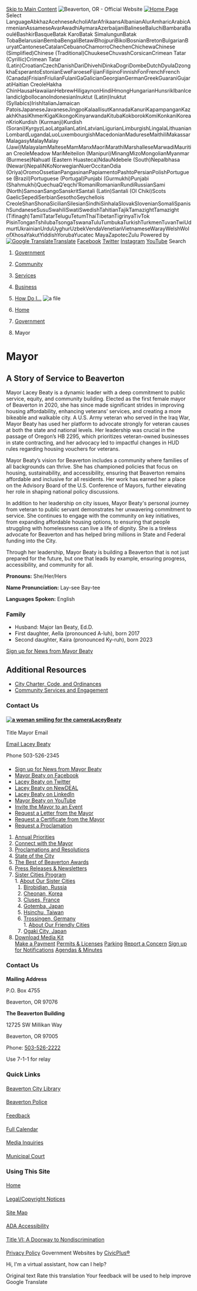   [Skip to Main Content](https://www.beavertonoregon.gov/185/Mayor/)   ![Beaverton, OR - Official Website](images/f37c331bab62ad336d987f8ad9824dd1370c48b4acad4d3393c978772864214e.png)   [![Home Page](images/8de6c92cb9c0e989f1d878fe973f447bbafc281a180c75f533ff2f3ddb31f541.png)](https://www.beavertonoregon.gov/)  Select LanguageAbkhazAcehneseAcholiAfarAfrikaansAlbanianAlurAmharicArabicArmenianAssameseAvarAwadhiAymaraAzerbaijaniBalineseBaluchiBambaraBaouléBashkirBasqueBatak KaroBatak SimalungunBatak TobaBelarusianBembaBengaliBetawiBhojpuriBikolBosnianBretonBulgarianBuryatCantoneseCatalanCebuanoChamorroChechenChichewaChinese (Simplified)Chinese (Traditional)ChuukeseChuvashCorsicanCrimean Tatar (Cyrillic)Crimean Tatar (Latin)CroatianCzechDanishDariDhivehiDinkaDogriDombeDutchDyulaDzongkhaEsperantoEstonianEweFaroeseFijianFilipinoFinnishFonFrenchFrench (Canada)FrisianFriulianFulaniGaGalicianGeorgianGermanGreekGuaraniGujaratiHaitian CreoleHakha ChinHausaHawaiianHebrewHiligaynonHindiHmongHungarianHunsrikIbanIcelandicIgboIlocanoIndonesianInuktut (Latin)Inuktut (Syllabics)IrishItalianJamaican PatoisJapaneseJavaneseJingpoKalaallisutKannadaKanuriKapampanganKazakhKhasiKhmerKigaKikongoKinyarwandaKitubaKokborokKomiKonkaniKoreanKrioKurdish (Kurmanji)Kurdish (Sorani)KyrgyzLaoLatgalianLatinLatvianLigurianLimburgishLingalaLithuanianLombardLugandaLuoLuxembourgishMacedonianMadureseMaithiliMakassarMalagasyMalayMalay (Jawi)MalayalamMalteseMamManxMaoriMarathiMarshalleseMarwadiMauritian CreoleMeadow MariMeiteilon (Manipuri)MinangMizoMongolianMyanmar (Burmese)Nahuatl (Eastern Huasteca)NdauNdebele (South)Nepalbhasa (Newari)NepaliNKoNorwegianNuerOccitanOdia (Oriya)OromoOssetianPangasinanPapiamentoPashtoPersianPolishPortuguese (Brazil)Portuguese (Portugal)Punjabi (Gurmukhi)Punjabi (Shahmukhi)QuechuaQʼeqchiʼRomaniRomanianRundiRussianSami (North)SamoanSangoSanskritSantali (Latin)Santali (Ol Chiki)Scots GaelicSepediSerbianSesothoSeychellois CreoleShanShonaSicilianSilesianSindhiSinhalaSlovakSlovenianSomaliSpanishSundaneseSusuSwahiliSwatiSwedishTahitianTajikTamazightTamazight (Tifinagh)TamilTatarTeluguTetumThaiTibetanTigrinyaTivTok PisinTonganTshilubaTsongaTswanaTuluTumbukaTurkishTurkmenTuvanTwiUdmurtUkrainianUrduUyghurUzbekVendaVenetianVietnameseWarayWelshWolofXhosaYakutYiddishYorubaYucatec MayaZapotecZulu Powered by  [![Google Translate](images/3f3f3a8d0882c4edd13c1755632554f3042dd0f45af91da1e753b94d76c2513f.png)Translate](https://translate.google.com/)   [Facebook](https://www.beavertonoregon.gov/facebook)   [Twitter](https://www.beavertonoregon.gov/twitter)   [Instagram](https://www.beavertonoregon.gov/instagram)   [YouTube](https://www.beavertonoregon.gov/youtube)  Search 

 1.  [Government](https://www.beavertonoregon.gov/27/Government) 
 1.  [Community](https://www.beavertonoregon.gov/31/Community) 
 1.  [Services](https://www.beavertonoregon.gov/101/Services) 
 1.  [Business](https://www.beavertonoregon.gov/35/Business) 
 1.  [How Do I...](https://www.beavertonoregon.gov/9/How-Do-I) 
  ![a file](images/d59a12e03ae5fa74ba38831fc9a52620475e33e0963784cab308f25d1fecc4e4.jpg)  

 1.  [Home](https://www.beavertonoregon.gov/) 
 1.  [Government](https://www.beavertonoregon.gov/27/Government) 
 1. Mayor

# Mayor

#### 

## A Story of Service to Beaverton

Mayor Lacey Beaty is a dynamic leader with a deep commitment to public service, equity, and community building. Elected as the first female mayor of Beaverton in 2020, she has since made significant strides in improving housing affordability, enhancing veterans’ services, and creating a more bikeable and walkable city. A U.S. Army veteran who served in the Iraq War, Mayor Beaty has used her platform to advocate strongly for veteran causes at both the state and national levels. Her leadership was crucial in the passage of Oregon’s HB 2295, which prioritizes veteran-owned businesses in state contracting, and her advocacy led to impactful changes in HUD rules regarding housing vouchers for veterans.

Mayor Beaty’s vision for Beaverton includes a community where families of all backgrounds can thrive. She has championed policies that focus on housing, sustainability, and accessibility, ensuring that Beaverton remains affordable and inclusive for all residents. Her work has earned her a place on the Advisory Board of the U.S. Conference of Mayors, further elevating her role in shaping national policy discussions.

In addition to her leadership on city issues, Mayor Beaty's personal journey from veteran to public servant demonstrates her unwavering commitment to service. She continues to engage with the community on key initiatives, from expanding affordable housing options, to ensuring that people struggling with homelessness can live a life of dignity. She is a tireless advocate for Beaverton and has helped bring millions in State and Federal funding into the City.

Through her leadership, Mayor Beaty is building a Beaverton that is not just prepared for the future, but one that leads by example, ensuring progress, accessibility, and community for all.

 __Pronouns:__ She/Her/Hers

 __Name Pronunciation:__ Lay-see Bay-tee

 __Languages Spoken:__ English

### Family

 * Husband: Major Ian Beaty, Ed.D.
 * First daughter, Aella (pronounced A-luh), born 2017
 * Second daughter, Kaira (pronounced Ky-ruh), born 2023

 [Sign up for News from Mayor Beaty](https://beavertonoregon.us1.list-manage.com/subscribe?u=e41082560be796daeb5d258d5&id=f7ad121046) 

## Additional Resources

 *  [City Charter, Code, and Ordinances](https://www.beavertonoregon.gov/164/City-Charter-City-Code) 
 *  [Community Services and Engagement](https://www.beavertonoregon.gov/207/Community-Services-Engagement) 

### Contact Us

####  [![a woman smiling for the camera](images/b046fd848cf5c43dc0eda686d6d1ac173a10336fde46ed561b44118de1023130.jpg)LaceyBeaty](https://www.beavertonoregon.gov/185/Mayor?contentId=b524e210-be65-4950-89dc-01fb6f0c79d8) 

 Title Mayor Email 

 [Email Lacey Beaty](mailto:lbeaty@beavertonoregon.gov) 

 Phone 503-526-2345 

#### 

 *  [Sign up for News from Mayor Beaty](http://eepurl.com/hv-BkL) 
 *  [Mayor Beaty on Facebook](https://www.facebook.com/MayorLaceyBeaty) 
 *  [Lacey Beaty on Twitter](https://twitter.com/laceybeaty?ref_src=twsrc%5Egoogle%7Ctwcamp%5Eserp%7Ctwgr%5Eauthor) 
 *  [Lacey Beaty on NewDEAL](https://newdealleaders.org/leaders/lacey-beaty/) 
 *  [Lacey Beaty on LinkedIn](https://www.linkedin.com/in/laceybeaty) 
 *  [Mayor Beaty on YouTube](https://www.youtube.com/channel/UCFArn_Nali_1CHmDtNenufQ) 
 *  [Invite the Mayor to an Event](https://beavertonoregon-city.app.transform.civicplus.com/forms/24394) 
 *  [Request a Letter from the Mayor](https://beavertonoregon-city.app.transform.civicplus.com/forms/24396) 
 *  [Request a Certificate from the Mayor](https://beavertonoregon-city.app.transform.civicplus.com/forms/24397) 
 *  [Request a Proclamation](https://beavertonoregon-city.app.transform.civicplus.com/forms/24398) 

 1.   [Annual Priorities](https://www.beavertonoregon.gov/1095/City-Council-Goals-Priorities)  
 1.   [Connect with the Mayor](https://www.beavertonoregon.gov/197/Connect-with-the-Mayor)  
 1.   [Proclamations and Resolutions](https://www.beavertonoregon.gov/204/Proclamations-and-Resolutions)  
 1.   [State of the City](https://www.beavertonoregon.gov/544/State-of-the-City)  
 1.   [The Best of Beaverton Awards](https://www.beavertonoregon.gov/196/The-Best-of-Beaverton-Awards)  
 1.   [Press Releases & Newsletters](https://www.beavertonoregon.gov/1306/Press-Releases-Newsletters)  
 1.   [Sister Cities Program](https://www.beavertonoregon.gov/523/Sister-Cities-Program)  [](https://www.beavertonoregon.gov/185/Mayor/)  
    1.   [About Our Sister Cities](https://www.beavertonoregon.gov/526/About-Our-Sister-Cities)  [](https://www.beavertonoregon.gov/185/Mayor/)  
       1.   [Birobidjan, Russia](https://www.beavertonoregon.gov/530/Birobidjan-Russia)  
       1.   [Cheonan, Korea](https://www.beavertonoregon.gov/531/Cheonan-Korea)  
       1.   [Cluses, France](https://www.beavertonoregon.gov/533/Cluses-France)  
       1.   [Gotemba, Japan](https://www.beavertonoregon.gov/535/Gotemba-Japan)  
       1.   [Hsinchu, Taiwan](https://www.beavertonoregon.gov/1070/Hsinchu-Taiwan)  
       1.   [Trossingen, Germany](https://www.beavertonoregon.gov/1075/Trossingen-Germany)  
    1.   [About Our Friendly Cities](https://www.beavertonoregon.gov/528/About-Our-Friendly-Cities)  [](https://www.beavertonoregon.gov/185/Mayor/)  
       1.   [Ogaki City, Japan](https://www.beavertonoregon.gov/529/Ogaki-City-Japan)  
 1.   [Download Media Kit](https://www.beavertonoregon.gov/asset/0cc4c786-e481-4da4-99d2-69ef5a339667)  
  [Make a Payment](https://www.beavertonoregon.gov/1193/Pay)   [Permits & Licenses](https://www.beavertonoregon.gov/1112/Permits-Licenses)   [Parking](https://www.beavertonoregon.gov/333/Parking)   [Report a Concern](https://www.beavertonoregon.gov/1076/Report-a-Problem)   [Sign up for Notifications](https://www.beavertonoregon.gov/1605/My-Portal)   [Agendas & Minutes](https://www.beavertonoregon.gov/1209/Agendas-Minutes)  

### Contact Us

#### 

 __Mailing Address__ 

P.O. Box 4755

Beaverton, OR 97076

 __The Beaverton Building__ 

12725 SW Millikan Way

Beaverton, OR 97005

Phone: [503-526-2222]() 

Use 7-1-1 for relay

### Quick Links

#### 

  [Beaverton City Library](https://www.beavertonlibrary.org/)  

#### 

  [Beaverton Police](https://www.beavertonpolice.org/)  

#### 

  [Feedback](https://www.beavertonoregon.gov/webfeedback)  

#### 

  [Full Calendar](https://www.beavertonoregon.gov/1197/Community-Events)  

#### 

  [Media Inquiries](https://www.beavertonoregon.gov/484/Media-Inquiries)  

#### 

  [Municipal Court](https://www.beavertonoregon.gov/641/Municipal-Court)  

### Using This Site

#### 

  [Home](https://www.beavertonoregon.gov/)  

#### 

  [Legal/Copyright Notices](https://www.beavertonoregon.gov/legal)  

#### 

  [Site Map](https://www.beavertonoregon.gov/sitemap)  

#### 

  [ADA Accessibility](https://www.beavertonoregon.gov/ada)  

#### 

  [Title VI: A Doorway to Nondiscrimination](https://www.beavertonoregon.gov/titlevi)  

#### 

  [Privacy Policy](https://www.beavertonoregon.gov/privacy)  Government Websites by [CivicPlus®](https://connect.civicplus.com/referral)  

Hi, I'm a virtual assistant, how can I help?

 Original text Rate this translation Your feedback will be used to help improve Google Translate 